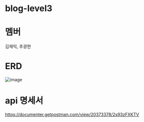 ﻿# blog-level3
# 멤버
김재익, 추광현

# ERD

![image](https://github.com/Eulga/blog-level3/assets/63146118/a1991fa9-b678-4b99-8184-1789b35a0528)

# api 명세서
https://documenter.getpostman.com/view/20373378/2s93zFXKTV
